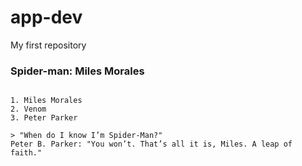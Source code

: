 # app-dev
My first repository
### Spider-man: Miles Morales
```

1. Miles Morales
2. Venom
3. Peter Parker

> "When do I know I’m Spider-Man?"
Peter B. Parker: "You won’t. That’s all it is, Miles. A leap of faith."
